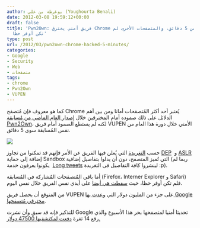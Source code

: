 ```yaml
---
author: يوغرطة بن علي (Youghourta Benali)
date: 2012-03-08 19:59:12+00:00
draft: false
title: 'Pwn2Own: فريق أمني يخترق Chrome خلال أقل من 5 دقائق، والمتصفحات الأخرى لم
  تكن أوفر حظًا'
type: post
url: /2012/03/pwn2own-chrome-hacked-5-minutes/
categories:
- Google
- Security
- Web
- متصفحات
tags:
- chrome
- Pwn2Own
- VUPEN
---
```


كما هو معروف فإن مُتصفح Chrome يُعتبر أحد أكثر المُتصفحات أمانا ومن بين أهم الدلائل على ذلك صموده أمام المخترقين خلال [إصدار العام الماضي من مُسابقة Pwn2Own](../2011/03/pwn2own-safari-5-seconds/)، لكنه لم يستطع الصمود أمام فريق VUPEN الأمني خلال دورة هذا العام من نفس المُسابقة سوى 5 دقائق.




[![](https://www.it-scoop.com/wp-content/uploads/2012/03/chrome-hacked-Pwn2Own.jpg)
](https://www.it-scoop.com/wp-content/uploads/2012/03/chrome-hacked-Pwn2Own.jpg)




حسب [التغريدة](https://twitter.com/#%21/VUPEN/status/177518987972849664) التي يُعلن فيها الفريق عن الأمر فإنهم قد تمكنوا من تجاوز [DEP](http://en.wikipedia.org/wiki/Data_Execution_Prevention)  و [ASLR](http://en.wikipedia.org/wiki/Address_space_layout_randomization) إضافة إلى حماية Sandbox التي تُميز المتصفح، دون أن يدلوا بتفاصيل إضافية (ربما لم يكونوا يعرفون خدمة  [Long tweets](http://long-tweets.com/) لينشروا كافة التفاصيل في التغريدة :p).




أما باقي المُتصفحات المُشاركة في المُسابقة (Firefox، Interner Explorer و Safari) فلم تكن أوفر حظا، حيث [سقطت هي أيضا](https://twitter.com/#%21/VUPEN/status/177576000761237505) على أيدي نفس الفريق خلال نفس اليوم.




من المتوقع أن يحصل فريق VUPEN على جزء من المليون دولار التي [وعدت بها Google مخترقي مُتصفحها](http://blog.chromium.org/2012/02/pwnium-rewards-for-exploits.html).




للتذكير فإنه قد سبق وأن نشرت Google تحديثا أمنيا لمتصفحها بحر هذا الأسبوع والذي رقع 14 ثغرة [دفعت لمكتشفيها 47500 دولار.](../2012/03/google-patches-14-chrome-bugs-pays-record-47k/)
